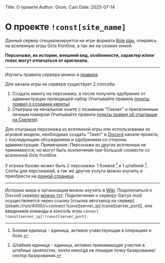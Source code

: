Title: О проекте
Author: Grom, Cain
Date: 2025-07-14

# О проекте `!const[site_name]`

Данный сервер специализируется на игре формата [Role play](/wiki/docs/server_rules/termins#role-play-rp), опираясь на вселенную игры Girls frontline, а так же на схожих онной.

**Персонажи, их истории, внешний вид, особенности, характер и/или голос могут отличаться от оригинала.**

---

Изучить правила сервера можно в [правила](/wiki/docs/server_rules/rules)

Для начала игры на сервере существует 2 способа:
1) Создать квенту на персонажа, а после получить одобрение от администрации проводящей набор (Учитывайте правила [пункты правил о создании квенты](/wiki/docs/server_rules/rp_base))
2) Отыгрыш на начальном юните с позывным "Скелет" и присвоенным личным номером (Учитывайте правила [пункты правил об отыгрыше на Скелете](/wiki/docs/server_rules/rp_base#правила-отыгровки-cкелетов)).

Для отыгрыша персонажа из вселенной игры или использовании их игровой модели, необходимо создать "Тикет" в [Discord](/discord) канале проекта, с последующим обсуждением и одобрением со стороны администрации.
Примечание: Персонажи из других вселенных не принимаются, но могут быть исключения при большой схожести со вселенной Girls frontline.

У игрока базово может быть 2 персонажа: 1 боевой [^1] и 1 штабной [^2].
Слоты для персонажей, а так же другие услуги можно изучить и приобрести на [данной странице](/donate).

[^1]: Боевая единица - единица, активно учавствующая в операциях и боях. 
[^2]: Штабная единица - единица, активно принимающая участие в штабных занятостях, почти никогда не покидая точку базирование/сектор базирования.

---

Историю мира и организации можно изучить в [Wiki](/wiki/world_lore).
Подключиться к Discord серверу [можно тут](/discord).
Подключение к серверу Garrys mod осуществляется через ссылку [ссылка автозаход на сервер](steam://run/4000//+connect !const[server_ip]:!const[server_port]), или введением команды в консоль игры `connect !const[server_ip]:!const[server_port]`.
